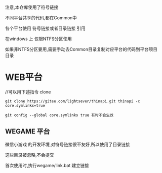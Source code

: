 
注意,本仓库使用了符号链接

不同平台共享的代码,都在Common中

各个平台使用 符号链接或者目录链接 引用

在windows 上 仅限NTFS分区使用

如果非NTFS分区要用,需要手动去Common目录复制对应平台的代码到平台项目目录

# WEB平台




//可以用下述指令 clone

```
git clone https://gitee.com/lightsever/thinapi.git thinapi -c core.symlinks=true
```

```
git config --global core.symlinks true 有时不会生效
```

## WEGAME 平台

微信小游戏 的开发环境,对符号链接很不友好,所以使用了目录链接

这些目录被忽略,不会提交

首次使用时,执行wegame/link.bat 建立链接